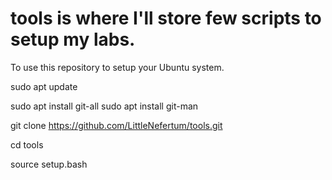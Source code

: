 # tools is where I'll store few scripts to setup my labs.

To use this repository to setup your Ubuntu system.

sudo apt update

sudo apt install git-all
sudo apt install git-man

git clone https://github.com/LittleNefertum/tools.git

cd tools

source setup.bash
